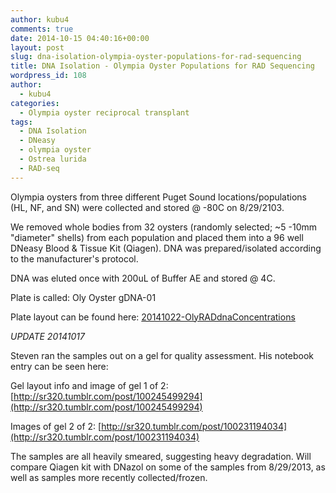 ```yaml
---
author: kubu4
comments: true
date: 2014-10-15 04:40:16+00:00
layout: post
slug: dna-isolation-olympia-oyster-populations-for-rad-sequencing
title: DNA Isolation - Olympia Oyster Populations for RAD Sequencing
wordpress_id: 108
author:
  - kubu4
categories:
  - Olympia oyster reciprocal transplant
tags:
  - DNA Isolation
  - DNeasy
  - olympia oyster
  - Ostrea lurida
  - RAD-seq
---
```


Olympia oysters from three different Puget Sound locations/populations (HL, NF, and SN) were collected and stored @ -80C on 8/29/2103.

We removed whole bodies from 32 oysters (randomly selected; ~5 -10mm "diameter" shells) from each population and placed them into a 96 well DNeasy Blood & Tissue Kit (Qiagen). DNA was prepared/isolated according to the manufacturer's protocol.

DNA was eluted once with 200uL of Buffer AE and stored @ 4C.

Plate is called: Oly Oyster gDNA-01

Plate layout can be found here: [20141022-OlyRADdnaConcentrations](https://docs.google.com/spreadsheets/d/1ikRj2DEvkgIyogSGpl2V_6a64XDUyCSlwdQFO8Qv1no/edit?usp=sharing)

_UPDATE 20141017_

Steven ran the samples out on a gel for quality assessment. His notebook entry can be seen here:

Gel layout info and image of gel 1 of 2: [http://sr320.tumblr.com/post/100245499294](http://sr320.tumblr.com/post/100245499294)

Images of gel 2 of 2: [http://sr320.tumblr.com/post/100231194034](http://sr320.tumblr.com/post/100231194034)

The samples are all heavily smeared, suggesting heavy degradation. Will compare Qiagen kit with DNazol on some of the samples from 8/29/2013, as well as samples more recently collected/frozen.
